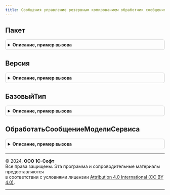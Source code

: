 ```yaml
---
title: Сообщения управление резервным копированием обработчик сообщения_1_0_3_1
---
```



## Пакет
<details style="margin: 1em 0; padding: 0.5em; border: 1px solid #ccc; border-radius: 6px;">

<summary style="font-weight: bold; cursor: pointer;">Описание, пример вызова</summary>

```bsl

// Возвращает пространство имен версии интерфейса сообщений.
// @skip-warning ПустойМетод - особенность реализации.
//
// Возвращаемое значение:
//	Строка - наименование пакета.
//
Функция Пакет() Экспорт
```

Пример вызова
```bsl
Результат = СообщенияУправлениеРезервнымКопированиемОбработчикСообщения_1_0_3_1.Пакет() 
```
</details>

## Версия
<details style="margin: 1em 0; padding: 0.5em; border: 1px solid #ccc; border-radius: 6px;">

<summary style="font-weight: bold; cursor: pointer;">Описание, пример вызова</summary>

```bsl

// Возвращает версию интерфейса сообщений, обслуживаемую обработчиком.
// @skip-warning ПустойМетод - особенность реализации.
//
// Возвращаемое значение:
//	Строка - версия пакета.
//
Функция Версия() Экспорт
```

Пример вызова
```bsl
Результат = СообщенияУправлениеРезервнымКопированиемОбработчикСообщения_1_0_3_1.Версия() 
```
</details>

## БазовыйТип
<details style="margin: 1em 0; padding: 0.5em; border: 1px solid #ccc; border-radius: 6px;">

<summary style="font-weight: bold; cursor: pointer;">Описание, пример вызова</summary>

```bsl

// Возвращает базовый тип для сообщений версии.
// @skip-warning ПустойМетод - особенность реализации.
//
// Возвращаемое значение:
//	ТипОбъектаXDTO - базовый тип тел сообщений в модели сервиса.
//
Функция БазовыйТип() Экспорт
```

Пример вызова
```bsl
Результат = СообщенияУправлениеРезервнымКопированиемОбработчикСообщения_1_0_3_1.БазовыйТип() 
```
</details>

## ОбработатьСообщениеМоделиСервиса
<details style="margin: 1em 0; padding: 0.5em; border: 1px solid #ccc; border-radius: 6px;">

<summary style="font-weight: bold; cursor: pointer;">Описание, пример вызова</summary>

```bsl

// Выполняет обработку входящих сообщений модели сервиса.
// @skip-warning ПустойМетод - особенность реализации.
//
// Параметры:
//  Сообщение - ОбъектXDTO - входящее сообщение,
//  Отправитель - ПланОбменаСсылка.ОбменСообщениями - узел плана обмена, соответствующий отправителю сообщения.
//  СообщениеОбработано - Булево - флаг успешной обработки сообщения. Значение данного параметра необходимо
//    установить равным Истина в том случае, если сообщение было успешно прочитано в данном обработчике.
//
Процедура ОбработатьСообщениеМоделиСервиса(Знач Сообщение, Знач Отправитель, СообщениеОбработано) Экспорт
```

Пример вызова
```bsl
СообщенияУправлениеРезервнымКопированиемОбработчикСообщения_1_0_3_1.ОбработатьСообщениеМоделиСервиса(Сообщение, Отправитель, СообщениеОбработано) 
```
</details>

---

© 2024, **ООО 1С-Софт**  
Все права защищены. Эта программа и сопроводительные материалы предоставляются  
в соответствии с условиями лицензии [Attribution 4.0 International (CC BY 4.0)](https://creativecommons.org/licenses/by/4.0/legalcode).

---
